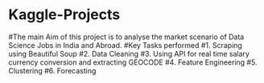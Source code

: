 # Kaggle-Projects

#The main Aim of this project is to analyse the market scenario of Data Science Jobs in India and Abroad.
#Key Tasks performed
#1. Scraping using Beautiful Soup
#2. Data Cleaning
#3. Using API for real time salary currency conversion and extracting GEOCODE 
#4. Feature Engineering
#5. Clustering
#6. Forecasting
